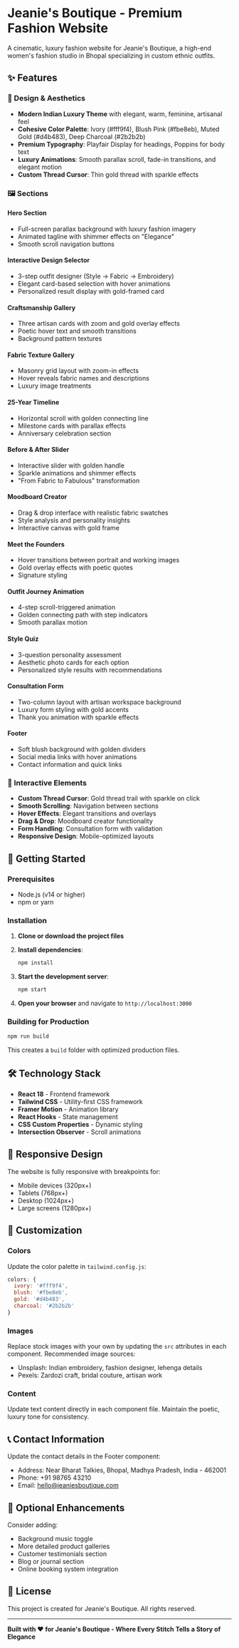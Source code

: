 # Jeanie's Boutique - Premium Fashion Website

A cinematic, luxury fashion website for Jeanie's Boutique, a high-end women's fashion studio in Bhopal specializing in custom ethnic outfits.

## ✨ Features

### 🎨 Design & Aesthetics
- **Modern Indian Luxury Theme** with elegant, warm, feminine, artisanal feel
- **Cohesive Color Palette**: Ivory (#fff9f4), Blush Pink (#fbe8eb), Muted Gold (#d4b483), Deep Charcoal (#2b2b2b)
- **Premium Typography**: Playfair Display for headings, Poppins for body text
- **Luxury Animations**: Smooth parallax scroll, fade-in transitions, and elegant motion
- **Custom Thread Cursor**: Thin gold thread with sparkle effects

### 🖼️ Sections

#### Hero Section
- Full-screen parallax background with luxury fashion imagery
- Animated tagline with shimmer effects on "Elegance"
- Smooth scroll navigation buttons

#### Interactive Design Selector
- 3-step outfit designer (Style → Fabric → Embroidery)
- Elegant card-based selection with hover animations
- Personalized result display with gold-framed card

#### Craftsmanship Gallery
- Three artisan cards with zoom and gold overlay effects
- Poetic hover text and smooth transitions
- Background pattern textures

#### Fabric Texture Gallery
- Masonry grid layout with zoom-in effects
- Hover reveals fabric names and descriptions
- Luxury image treatments

#### 25-Year Timeline
- Horizontal scroll with golden connecting line
- Milestone cards with parallax effects
- Anniversary celebration section

#### Before & After Slider
- Interactive slider with golden handle
- Sparkle animations and shimmer effects
- "From Fabric to Fabulous" transformation

#### Moodboard Creator
- Drag & drop interface with realistic fabric swatches
- Style analysis and personality insights
- Interactive canvas with gold frame

#### Meet the Founders
- Hover transitions between portrait and working images
- Gold overlay effects with poetic quotes
- Signature styling

#### Outfit Journey Animation
- 4-step scroll-triggered animation
- Golden connecting path with step indicators
- Smooth parallax motion

#### Style Quiz
- 3-question personality assessment
- Aesthetic photo cards for each option
- Personalized style results with recommendations

#### Consultation Form
- Two-column layout with artisan workspace background
- Luxury form styling with gold accents
- Thank you animation with sparkle effects

#### Footer
- Soft blush background with golden dividers
- Social media links with hover animations
- Contact information and quick links

### 🎯 Interactive Elements
- **Custom Thread Cursor**: Gold thread trail with sparkle on click
- **Smooth Scrolling**: Navigation between sections
- **Hover Effects**: Elegant transitions and overlays
- **Drag & Drop**: Moodboard creator functionality
- **Form Handling**: Consultation form with validation
- **Responsive Design**: Mobile-optimized layouts

## 🚀 Getting Started

### Prerequisites
- Node.js (v14 or higher)
- npm or yarn

### Installation

1. **Clone or download the project files**

2. **Install dependencies**:
   ```bash
   npm install
   ```

3. **Start the development server**:
   ```bash
   npm start
   ```

4. **Open your browser** and navigate to `http://localhost:3000`

### Building for Production

```bash
npm run build
```

This creates a `build` folder with optimized production files.

## 🛠️ Technology Stack

- **React 18** - Frontend framework
- **Tailwind CSS** - Utility-first CSS framework
- **Framer Motion** - Animation library
- **React Hooks** - State management
- **CSS Custom Properties** - Dynamic styling
- **Intersection Observer** - Scroll animations

## 📱 Responsive Design

The website is fully responsive with breakpoints for:
- Mobile devices (320px+)
- Tablets (768px+)
- Desktop (1024px+)
- Large screens (1280px+)

## 🎨 Customization

### Colors
Update the color palette in `tailwind.config.js`:
```javascript
colors: {
  ivory: '#fff9f4',
  blush: '#fbe8eb',
  gold: '#d4b483',
  charcoal: '#2b2b2b'
}
```

### Images
Replace stock images with your own by updating the `src` attributes in each component. Recommended image sources:
- Unsplash: Indian embroidery, fashion designer, lehenga details
- Pexels: Zardozi craft, bridal couture, artisan work

### Content
Update text content directly in each component file. Maintain the poetic, luxury tone for consistency.

## 📞 Contact Information

Update the contact details in the Footer component:
- Address: Near Bharat Talkies, Bhopal, Madhya Pradesh, India - 462001
- Phone: +91 98765 43210
- Email: hello@jeaniesboutique.com

## 🎵 Optional Enhancements

Consider adding:
- Background music toggle
- More detailed product galleries
- Customer testimonials section
- Blog or journal section
- Online booking system integration

## 📄 License

This project is created for Jeanie's Boutique. All rights reserved.

---

**Built with ❤️ for Jeanie's Boutique - Where Every Stitch Tells a Story of Elegance**
